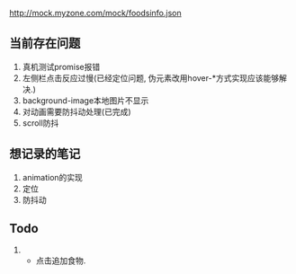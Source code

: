 http://mock.myzone.com/mock/foodsinfo.json


## 当前存在问题
1. 真机测试promise报错
2. 左侧栏点击反应过慢(已经定位问题, 伪元素改用hover-*方式实现应该能够解决.)
3. background-image本地图片不显示
4. 对动画需要防抖动处理(已完成)
5. scroll防抖

## 想记录的笔记
1. animation的实现
2. 定位
3. 防抖动

## Todo
1. + 点击追加食物.